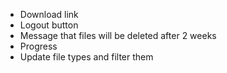 - Download link
- Logout button
- Message that files will be deleted after 2 weeks
- Progress
- Update file types and filter them

